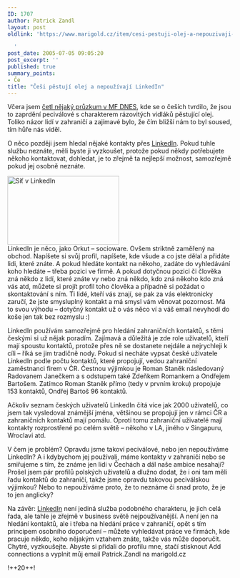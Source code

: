 ```yaml
---
ID: 1707
author: Patrick Zandl
layout: post
oldlink: 'https://www.marigold.cz/item/cesi-pestuji-olej-a-nepouzivaji-linkedin

  '
post_date: 2005-07-05 09:05:20
post_excerpt: ''
published: true
summary_points:
- Če
title: "Češi pěstují olej a nepoužívají LinkedIn"
---
```


<p>Včera jsem <a href="http://zpravy.idnes.cz/domaci.asp?r=domaci&amp;c=A050703_210457_domaci_bih">četl nějaký průzkum v MF DNES</a>, kde se o češích tvrdilo, že jsou to zaprdění peciválové  s charakterem rázovitých vidláků pěstující olej. Toliko názor lidí v zahraničí a zajímavé bylo, že čím bližší nám to byl soused, tím hůře nás viděl. </p>

<p>O něco později jsem hledal nějaké kontakty přes <a href="http://www.linkedin.com">LinkedIn</a>. Pokud tuhle službu neznáte, měli byste ji vyzkoušet, protože pokud někdy potřebujete někoho kontaktovat, dohledat, je to zřejmě ta nejlepší možnost, samozřejmě pokud jej osobně neznáte. </p>

<div class="rightbox"><img src="/wp-content/uploads/20050705-linkedin.png" alt="Síť v LinkedIn" width="250" height="154" /></div>LinkedIn je něco, jako Orkut – socioware. Ovšem striktně zaměřený na obchod. Napíšete si svůj profil, napíšete, kde všude a co jste dělal a přidáte lidi, které znáte. A pokud hledáte kontakt na někoho, zadáte do vyhledávání koho hledáte – třeba pozici ve firmě. A pokud dotyčnou pozici či člověka zná někdo z lidí, které znáte vy nebo zná někdo, kdo zná někoho kdo zná vás atd, můžete si projít profil toho člověka a případně si požádat o skontaktování s ním. Ti lidé, kteří vás znají, se pak za vás elektronicky zaručí, že jste smysluplný kontakt a má smysl vám věnovat pozornost. Má to svou výhodu – dotyčný kontakt už o vás něco ví a váš email nevyhodí do koše jen tak bez rozmyslu :)</p>

<p>LinkedIn používám samozřejmě pro hledání zahraničních kontaktů, s těmi českými si už nějak poradím. Zajímavá a důležitá je zde role uživatelů, kteří mají spoustu kontaktů, protože přes ně se dostanete nejdále a nejrychleji k cíli – říká se jim tradičně nody. Pokud si necháte vypsat české uživatele LinkedIn podle počtu kontaktů, které propojují, vedou zahraniční zaměstnanci firem v ČR.  Čestnou výjimkou je Roman Staněk následovaný Radovanem Janečkem a s odstupem také Zdeňkem Romankem a Ondřejem Bartošem. Zatímco Roman Staněk přímo (tedy v prvním kroku) propojuje 153 kontaktů,  Ondřej Bartoš 96 kontaktů. </p>

<p>Ačkoliv seznam českých uživatelů LinkedIn čítá více jak 2000 uživatelů, co jsem tak vysledoval známější jména, většinou se propojují jen v rámci ČR a zahraničních kontaktů mají pomálu. Oproti tomu zahraniční uživatelé mají kontakty rozprostřené po celém světě – někoho v LA, jiného v Singapuru, Wroclavi atd. </p>

<p>V čem je problém? Opravdu jsme takoví peciválové, nebo jen nepoužíváme LinkedIn? A i kdybychom jej používali, máme kontakty v zahraničí nebo se smiřujeme s tím, že známe jen lidi v Čechách a dál naše ambice nesahají? Prošel jsem pár profilů polských uživatelů a dlužno dodat, že i oni tam měli řadu kontaktů do zahraničí, takže jsme opravdu takovou peciválskou výjimkou? Nebo to nepoužíváme proto, že to neznáme či snad proto, že je to jen anglicky?</p>

<p>Na závěr:  <a href="http://www.linkedin.com">LinkedIn</a> není jediná služba podobného charakteru, je jich celá řada, ale tahle je zřejmě v business světě nejpoužívanější. A není jen na hledání kontaktů, ale i třeba na hledání práce v zahraničí, opět s tím principem osobního doporučení – můžete vyhledávat práce ve firmách, kde pracuje někdo, koho nějakým vztahem znáte, takže vás může doporučit. Chytré, vyzkoušejte. Abyste si přidali do profilu mne, stačí stisknout Add connections a vyplnit můj email Patrick.Zandl na marigold.cz
</p>

<p>!++20++!
</p>